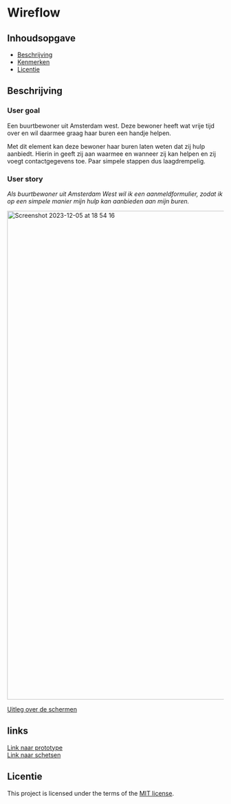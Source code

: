 # Wireflow 

## Inhoudsopgave

 * [Beschrijving](#beschrijving)
  * [Kenmerken](#kenmerken)
  * [Licentie](#licentie)

## Beschrijving

### User goal
Een buurtbewoner uit Amsterdam west. Deze bewoner heeft wat vrije tijd over en wil daarmee graag haar buren een handje helpen.

Met dit element kan deze bewoner haar buren laten weten dat zij hulp aanbiedt. Hierin in geeft zij aan waarmee en wanneer zij kan helpen en zij voegt contactgegevens toe. Paar simpele stappen dus laagdrempelig.
### User story
_Als buurtbewoner uit Amsterdam West wil ik een aanmeldformulier, zodat ik op een simpele manier mijn hulp kan aanbieden aan mijn buren._

<img width="1134" alt="Screenshot 2023-12-05 at 18 54 16" src="https://github.com/xxdaniquee/fix-the-flow-wireflow/assets/128936068/3333ba8c-eb16-440a-9834-3cde9992d9c0">

[Uitleg over de schermen](https://github.com/xxdaniquee/fix-the-flow-wireflow/wiki/2.-Ontwerpen#scherm-1)

## links
[Link naar prototype](https://www.figma.com/proto/9WtpMw2zPXViThyCo1yana/Sprint-5-%7C-Fix-the-flow?type=design&node-id=18-2&t=tcfGAZsa88oE1Zuf-1&scaling=scale-down&page-id=0%3A1&starting-point-node-id=18%3A2&mode=design)<br>
[Link naar schetsen](https://github.com/xxdaniquee/fix-the-flow-wireflow/wiki/2.-Ontwerpen)



## Licentie

This project is licensed under the terms of the [MIT license](./LICENSE).
